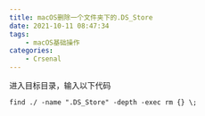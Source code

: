 ```yaml
---
title: macOS删除一个文件夹下的.DS_Store
date: 2021-10-11 08:47:34
tags:
    - macOS基础操作
categories:
	- Crsenal
---
```


进入目标目录，输入以下代码

```shell
find ./ -name ".DS_Store" -depth -exec rm {} \;
```